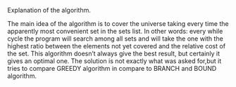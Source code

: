 Explanation of the algorithm.

The main idea of the algorithm is to cover the universe taking every time the apparently most convenient set in the sets list. In other words: every while cycle the program will search among all sets and will take the one with the highest ratio between the elements not yet covered and the relative cost of the set. This algorithm doesn’t always give the best result, but certainly it gives an optimal one.
The solution is not exactly what was asked for,but it tries to compare GREEDY algorithm in compare to BRANCH and BOUND algorithm.
